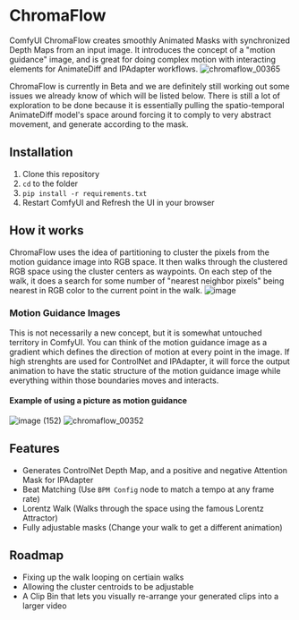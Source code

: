 # ChromaFlow

ComfyUI ChromaFlow creates smoothly Animated Masks with synchronized Depth Maps from an input image. It introduces the concept of a "motion guidance" image, and is great for doing complex motion with interacting elements for AnimateDiff and IPAdapter workflows.
![chromaflow_00365](https://github.com/lks-ai/chromaflow/assets/163685473/fadea7a3-879b-4531-94af-cc434daff90e)

ChromaFlow is currently in Beta and we are definitely still working out some issues we already know of which will be listed below.  There is still a lot of exploration to be done because it is essentially pulling the spatio-temporal AnimateDiff model's space around forcing it to comply to very abstract movement, and generate according to the mask.

## Installation
1. Clone this repository
2. `cd` to the folder
3. `pip install -r requirements.txt`
4. Restart ComfyUI and Refresh the UI in your browser

## How it works
ChromaFlow uses the idea of partitioning to cluster the pixels from the motion guidance image into RGB space. It then walks through the clustered RGB space using the cluster centers as waypoints. On each step of the walk, it does a search for some number of "nearest neighbor pixels" being nearest in RGB color to the current point in the walk.
![image](https://github.com/lks-ai/chromaflow/assets/163685473/32c115dd-67cb-4c25-9558-6103a231474b)

### Motion Guidance Images
This is not necessarily a new concept, but it is somewhat untouched territory in ComfyUI. You can think of the motion guidance image as a gradient which defines the direction of motion at every point in the image. If high strenghts are used for ControlNet and IPAdapter, it will force the output animation to have the static structure of the motion guidance image while everything within those boundaries moves and interacts.
#### Example of using a picture as motion guidance
![image (152)](https://github.com/lks-ai/chromaflow/assets/163685473/e6d2b7d7-f35c-4852-ac28-abb3d732f459) ![chromaflow_00352](https://github.com/lks-ai/chromaflow/assets/163685473/b18cb700-5202-4e84-8d4b-33351ccde535)

## Features
- Generates ControlNet Depth Map, and a positive and negative Attention Mask for IPAdapter
- Beat Matching (Use `BPM Config` node to match a tempo at any frame rate)
- Lorentz Walk (Walks through the space using the famous Lorentz Attractor)
- Fully adjustable masks (Change your walk to get a different animation)

## Roadmap
- Fixing up the walk looping on certiain walks
- Allowing the cluster centroids to be adjustable
- A Clip Bin that lets you visually re-arrange your generated clips into a larger video
